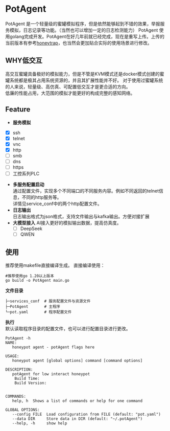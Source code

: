 # PotAgent 
PotAgent 是一个轻量级的蜜罐模拟程序，但是依然能够起到不错的效果，举报服务模拟，日志记录等功能。（当然也可以增加一定的日志检测能力）
PotAgent 使用golang完成开发。PotAgent在好几年前就已经完成，现在是重写上传。上传的当前版本有参考[honeytrap](https://github.com/honeytrap/honeytrap)，也当然会更加贴合实际的使用场景进行修改。
## WHY低交互
高交互蜜罐具备极好的模拟能力，但是不管是KVM模式还是docker模式创建的蜜罐系统都是极其占用系统资源的，并且其扩展性能并不好。
对于使用过蜜罐系统的人来说，轻量级、高仿真、可配置低交互才是更合适的方向。  
低廉的性能占用，大范围的模拟才能更好的构成完整的感知网络。
## Feature
* **服务模拟**   
- [x] ssh
- [x] telnet
- [x] vnc
- [x] http
- [ ] smb
- [ ] dns
- [ ] https
- [ ] 工控系列PLC
* **多服务配置启动**   
通过配置文件，实现多个不同端口的不同服务内容。例如不同返回的telnet信息，不同的http服务等。  
详情见service_conf中的两个http配置文件。
* **日志输出**  
  日志输出格式为json格式，支持文件输出与kafka输出。方便对接扩展
* **大模型接入**
  AI接入更好的模拟输出数据，提高仿真度。 
  - [ ] DeepSeek
  - [ ] QWEN
## 使用  
推荐使用makefile直接编译生成。
直接编译使用：
```
#推荐使用go 1.20以上版本
go build -o PotAgent main.go 
```
**文件目录**  
```
├─services_conf  # 服务配置文件与资源文件
├─PotAgent       # 主程序
└─pot.yaml       # 程序配置文件
```
**执行**  
默认读取程序目录的配置文件，也可以进行配置目录进行更改。
```
PotAgent -h
NAME:
   honeypot agent - potAgent flags here

USAGE:
   honeypot agent [global options] command [command options]

DESCRIPTION:
   potAgent for low interact honeypot
    Build Time:
    Build Version:


COMMANDS:
   help, h  Shows a list of commands or help for one command

GLOBAL OPTIONS:
   --config FILE  Load configuration from FILE (default: "pot.yaml")
   --data DIR     Store data in DIR (default: "~/.potAgent")
   --help, -h     show help
```

